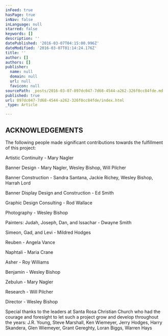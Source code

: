```yaml
---
inFeed: true
hasPage: true
inNav: false
inLanguage: null
starred: false
keywords: []
description: ''
datePublished: '2016-03-07T04:15:00.996Z'
dateModified: '2016-03-07T01:14:24.176Z'
title: ''
author: []
authors: []
publisher:
  name: null
  domain: null
  url: null
  favicon: null
sourcePath: _posts/2016-03-07-897dc047-7d68-4544-a262-326f0cc84fde.md
published: true
url: 897dc047-7d68-4544-a262-326f0cc84fde/index.html
_type: Article

---
```

## ACKNOWLEDGEMENTS

The following people made significant contributions towards the fulfillment of this project: 

Artistic Continuity - Mary Nagler 

Banner Design - Mary Nagler, Wesley Bishop, Will Pilcher 

Banner Construction - Sandra Santana, Jackie Richey, Wesley Bishop, Harrah Lord 

Banner Display Design and Construction - Ed Smith 

Graphic Design Consulting - Rod Wallace 

Photography - Wesley Bishop 

Painters:
Judah, Joseph, Dan, and lssachar - Dwayne Smith 

Simeon, Gad, and Levi - Mildred Hodges 

Reuben - Angela Vance 

Naphtali - Maria Crane 

Asher - Roy Williams 

Benjamin - Wesley Bishop 

Zebulun - Mary Nagler 

Research - Will Pilcher 

Director - Wesley Bishop 

Special thanks to the leaders at Santa Rosa Christian Church who had the courage and foresight
to let such a project grow and develop throughout the years:
J.R. Young, Steve Marshall, Ken Wiemeyer, Jerry Hodges, Harry Skandera, Glen Wiemeyer,
Grant Gereghty, Loran Biggs, Warren Hays